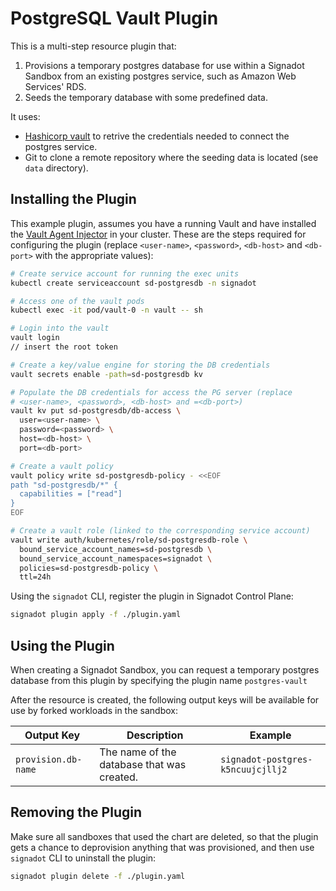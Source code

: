# PostgreSQL Vault Plugin

This is a multi-step resource plugin that:

1) Provisions a temporary postgres database for use within a Signadot Sandbox from an existing postgres service, such as Amazon Web Services' RDS.
2) Seeds the temporary database with some predefined data.

It uses:

- [Hashicorp vault](https://www.vaultproject.io/) to retrive the credentials needed to connect the postgres service.
- Git to clone a remote repository where the seeding data is located (see `data` directory).

## Installing the Plugin

This example plugin, assumes you have a running Vault and have installed the [Vault Agent Injector](https://developer.hashicorp.com/vault/docs/platform/k8s/injector) in your cluster.
These are the steps required for configuring the plugin (replace `<user-name>`, `<password>`, `<db-host>` and `<db-port>` with the appropriate values):

```sh
# Create service account for running the exec units
kubectl create serviceaccount sd-postgresdb -n signadot

# Access one of the vault pods
kubectl exec -it pod/vault-0 -n vault -- sh

# Login into the vault
vault login
// insert the root token

# Create a key/value engine for storing the DB credentials
vault secrets enable -path=sd-postgresdb kv

# Populate the DB credentials for access the PG server (replace
# <user-name>, <password>, <db-host> and =<db-port>)
vault kv put sd-postgresdb/db-access \
  user=<user-name> \
  password=<password> \
  host=<db-host> \
  port=<db-port>

# Create a vault policy 
vault policy write sd-postgresdb-policy - <<EOF
path "sd-postgresdb/*" {
  capabilities = ["read"]
}
EOF

# Create a vault role (linked to the corresponding service account)
vault write auth/kubernetes/role/sd-postgresdb-role \
  bound_service_account_names=sd-postgresdb \
  bound_service_account_namespaces=signadot \
  policies=sd-postgresdb-policy \
  ttl=24h
```

Using the `signadot` CLI, register the plugin in Signadot Control Plane:

```sh
signadot plugin apply -f ./plugin.yaml
```

## Using the Plugin

When creating a Signadot Sandbox, you can request a temporary postgres database from
this plugin by specifying the plugin name `postgres-vault`

After the resource is created, the following output keys will be available
for use by forked workloads in the sandbox:

Output Key | Description | Example
---------- | ----------- | -------
`provision.db-name` | The name of the database that was created. | `signadot-postgres-k5ncuujcjllj2`

## Removing the Plugin

Make sure all sandboxes that used the chart are deleted, so that the plugin gets
a chance to deprovision anything that was provisioned, and then use `signadot` CLI to uninstall the plugin:

```sh
signadot plugin delete -f ./plugin.yaml
```